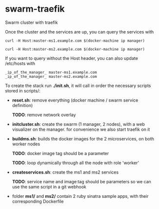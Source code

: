 # swarm-traefik

Swarm cluster with traefik

Once the cluster and the services are up, you can query the services with

`curl -H Host:master-ms1.example.com $(docker-machine ip manager)`

`curl -H Host:master-ms2.example.com $(docker-machine ip manager)`

If you want to query without the Host header, you can also update /etc/hosts with
```
_ip_of_the_manager_	master-ms1.example.com
_ip_of_the_manager_	master-ms2.example.com
```

To create the stack run **./init.sh**, it will call in order the necessary scripts stored in scripts/:

- **reset.sh**: remove everything (docker machine / swarm service definition)

   **TODO**: remove network overlay

- **initcluster.sh**: create the swarm (1 manager, 2 nodes), with a web visualizer on the manager.
  for convenience we also start traefik on it

- **buildms.sh**: builds the docker images for the 2 microservices, on both worker nodes

  **TODO**: docker image tag should be a parameter

   **TODO**: loop dynamically through all the node with role 'worker'

- **createservices.sh**: create the ms1 and ms2 services

   **TODO**: service name and image:tag should be parameters so we can use the same script in a git webhook

- folder **ms1/** and **ms2/** contain 2 ruby sinatra sample apps, with their corresponding Dockerfile